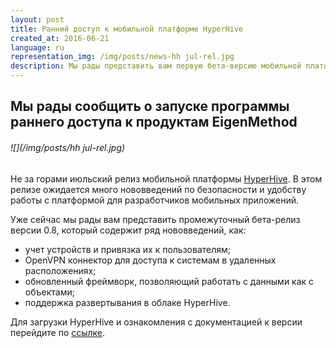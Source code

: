 ```yaml
---
layout: post
title: Ранний доступ к мобильной платформе HyperHive
created_at: 2016-06-21
language: ru
representation_img: /img/posts/news-hh jul-rel.jpg
description: Мы рады представить вам первую бета-версию мобильной платформы HyperHive
---
```


## Мы рады сообщить о запуске программы раннего доступа к продуктам EigenMethod

###### ![](/img/posts/hh jul-rel.jpg)

Не за горами июльский релиз мобильной платформы [HyperHive][hh]. В этом релизе ожидается много нововведений по безопасности и удобству работы с платформой для разработчиков мобильных приложений.  

Уже сейчас мы рады вам представить промежуточный бета-релиз версии 0.8, который содержит ряд нововведений, как:  

* учет устройств и привязка их к пользователям;  
* OpenVPN коннектор для доступа к системам в удаленных расположениях;  
* обновленный фреймворк, позволяющий работать с данными как с объектами;  
* поддержка развертывания в облаке HyperHive.  

Для загрузки HyperHive и ознакомления с документацией к версии перейдите по [ссылке][conf].  


[//]: #
   [conf]:<https://eigenmethod.atlassian.net/wiki>
   [hh]: <http://eigenmethod.ru/products/hh/>
